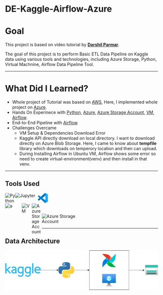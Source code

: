 # DE-Kaggle-Airflow-Azure

# Goal
This project is based on video tutorial by [**Darshil Parmar**](https://www.youtube.com/watch?v=q8q3OFFfY6c&list=PLBJe2dFI4sgvQTNNkI3ETYJgNPR4CBpFd&index=4).


The goal of this project is to perform Basic ETL Data Pipeline on Kaggle data using various tools and technologies, including Azure Storage, Python, Virtual Machnine, Airflow Data Pipeline Tool.


<hr/>

# What Did I Learned?
* Whole project of Tutorial was based on [AWS](https://github.com/darshilparmar/twitter-airflow-data-engineering-project/tree/main), Here, I implemented whole project on [Azure].
* Hands On Experinece with [Python], [Azure], [Azure Storage Account], [VM], [Airflow].
* End-to-End Pipeline with [Airflow].
* Challenges Overcame
  *   VM Setup & Dependencies Download Error
  *   Kaggle API directly download on local directory. I want to download directly on Azure Blob Storage. Here, I came to know about **tempfile** library which downloads on temperory location and then can upload.
  *   During Installing Airflow in Ubuntu VM, Airflow shows some error so need to create virtual-environment(venv) and then install in that venv.

<hr/>

## Tools Used
[<img align="left" alt="Python" width="33px" src="https://i.imgur.com/gixjL0a.png" />][Python]
[<img align="left" alt="Jupyter" width="75px" src="https://upload.wikimedia.org/wikipedia/commons/7/7c/Kaggle_logo.png" />][Kaggle]
[<img align="left" alt="vscode" width="33px" src="https://raw.githubusercontent.com/github/explore/80688e429a7d4ef2fca1e82350fe8e3517d3494d/topics/visual-studio-code/visual-studio-code.png" />][VSCode]
<br/>
<br/>
[<img align="left" alt="a" width="55px" src="https://www.business-central-app.it/wp-content/uploads/2021/12/logo-azure.png"/>][Azure]
[<img align="left" alt="VM" width="33px" src="https://static-00.iconduck.com/assets.00/azure-vms-color-icon-2048x1891-chkcdc9i.png"/>][VM]
[<img align="left" alt="Azure Storage Account" width="33px" src="https://i0.wp.com/mattruma.com/wp-content/uploads/2020/02/Icon-storage-86-Storage-Accounts-1.png?fit=400%2C400&ssl=1"/>][Azure Storage Account]
<br/>
<br/>
[<img align="left" alt="Azure Storage Account" width="125px" src="https://upload.wikimedia.org/wikipedia/commons/d/de/AirflowLogo.png"/>][Airflow]
<br/>
<br/>
<hr/>


## Data Architecture
![Architecture](https://github.com/manthan-ladva/DE-Kaggle-Airflow-Azure/blob/main/diagrams/kaggle_airflow.png)


[Python]:https://www.python.org/
[PowerBI]:https://powerbi.microsoft.com/en-us/
[R]:https://www.r-project.org/
[VSCode]:https://code.visualstudio.com/
[Jupyter]:https://jupyter.org/
[Mage-AI]:https://www.mage.ai/
[Azure Storage Account]:https://learn.microsoft.com/en-us/azure/storage/blobs/storage-blobs-introduction/
[VM]:https://azure.microsoft.com/en-in/products/virtual-machines/
[Azure SQL]:https://azure.microsoft.com/en-in/products/azure-sql/database/
[Azure]:https://portal.azure.com/
[Kaggle]:https://www.kaggle.com/
[Airflow]:https://airflow.apache.org/
